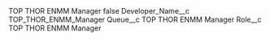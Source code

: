 <?xml version="1.0" encoding="UTF-8"?>
<CustomMetadata xmlns="http://soap.sforce.com/2006/04/metadata" xmlns:xsi="http://www.w3.org/2001/XMLSchema-instance" xmlns:xsd="http://www.w3.org/2001/XMLSchema">
    <label>TOP THOR ENMM Manager</label>
    <protected>false</protected>
    <values>
        <field>Developer_Name__c</field>
        <value xsi:type="xsd:string">TOP_THOR_ENMM_Manager</value>
    </values>
    <values>
        <field>Queue__c</field>
        <value xsi:type="xsd:string">TOP THOR ENMM Manager</value>
    </values>
    <values>
        <field>Role__c</field>
        <value xsi:type="xsd:string">TOP THOR ENMM Manager</value>
    </values>
</CustomMetadata>
